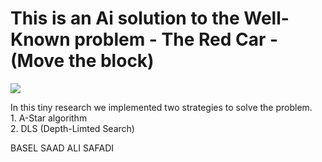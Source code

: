 <h1> This is an Ai solution to the Well-Known problem - The Red Car - (Move the block)</h1>

<img src="http://globaltoynews.typepad.com/.a/6a0133ec87bd6d970b01901cb790d3970b-500wi"></img>
<p>
In this tiny research we implemented two strategies to solve the problem.
<br>
1. A-Star algorithm
<br>
2. DLS (Depth-Limted Search)
<br>
</p>

<footer>
BASEL SAAD
ALI SAFADI
</footer>
